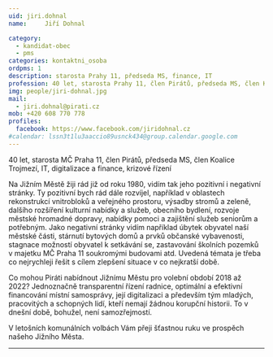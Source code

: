 ```yaml
---
uid: jiri.dohnal
name:     Jiří Dohnal

category:
  - kandidat-obec
  - pms
categories: kontaktni_osoba    
ordpms: 1
description: starosta Prahy 11, předseda MS, finance, IT
profession: 40 let, starosta Prahy 11, člen Pirátů, předseda MS, člen Koalice Trojmezí, zastupitel MČ Praha 11
img: people/jiri-dohnal.jpg
mail:
  - jiri.dohnal@pirati.cz
mob: +420 608 770 778
profiles:
  facebook: https://www.facebook.com/jiridohnal.cz
#calendar: lssn3t1lu3aaccio89usnck434@group.calendar.google.com
---
```


40 let, starosta MČ Praha 11, člen Pirátů, předseda MS, člen Koalice Trojmezí, IT, digitalizace a finance, krizové řízení

 
Na Jižním Městě žiji rád již od roku 1980, vidím tak jeho pozitivní i negativní stránky. Ty pozitivní bych rád dále rozvíjel, například v oblastech rekonstrukcí vnitrobloků a veřejného prostoru, výsadby stromů a zeleně, dalšího rozšíření kulturní nabídky a služeb, obecního bydlení, rozvoje městské hromadné dopravy, nabídky pomoci a zajištění služeb seniorům a potřebným. Jako negativní stránky vidím například úbytek obyvatel naší městské části, stárnutí bytových domů a prvků občanské vybavenosti, stagnace možností obyvatel k setkávání se, zastavování školních pozemků v majetku MČ Praha 11 soukromými budovami atd. Uvedená témata je třeba co nejrychleji řešit s cílem zlepšení situace v co nejkratší době.
 
Co mohou Piráti nabídnout Jižnímu Městu pro volební období 2018 až 2022? Jednoznačně transparentní řízení radnice, optimální a efektivní financování místní samosprávy, její digitalizaci a především tým mladých, pracovitých a schopných lidí, kteří nemají žádnou korupční historii. To v dnešní době, bohužel, není samozřejmostí.
 
V letošních komunálních volbách Vám přeji šťastnou ruku ve prospěch našeho Jižního Města.

---
